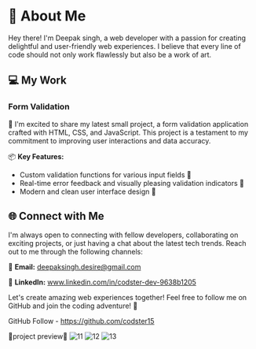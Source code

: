 # 👋 About Me

Hey there! I'm Deepak singh, a web developer with a passion for creating delightful and user-friendly web experiences. I believe that every line of code should not only work flawlessly but also be a work of art.

## 💻 My Work

### Form Validation 

🚀 I'm excited to share my latest small project, a form validation application crafted with HTML, CSS, and JavaScript. This project is a testament to my commitment to improving user interactions and data accuracy.

📦 **Key Features:**
- Custom validation functions for various input fields 🧐
- Real-time error feedback and visually pleasing validation indicators 🌟
- Modern and clean user interface design 🎨



## 🌐 Connect with Me

I'm always open to connecting with fellow developers, collaborating on exciting projects, or just having a chat about the latest tech trends. Reach out to me through the following channels:

📧 **Email:** deepaksingh.desire@gmail.com

🔗 **LinkedIn:** www.linkedin.com/in/codster-dev-9638b1205



Let's create amazing web experiences together! Feel free to follow me on GitHub and join the coding adventure! 🚀

GitHub Follow - https://github.com/codster15  

🚀project preview🚀
![11](https://github.com/codster15/Form-Vaildation/assets/127374043/9219fbb8-1594-43c0-ba9f-43948c29136f)
![12](https://github.com/codster15/Form-Vaildation/assets/127374043/2af19540-dbc8-454d-b1a8-452169e94009)
![13](https://github.com/codster15/Form-Vaildation/assets/127374043/6c639dd5-01c3-4e3c-903b-95fdee85e68e)


